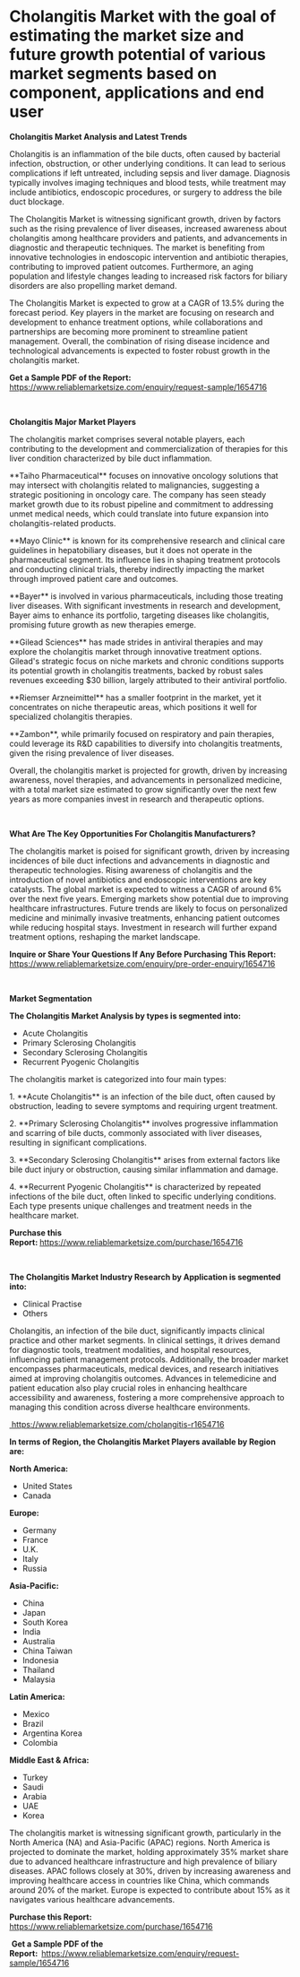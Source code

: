 <p><h1>Cholangitis Market with the goal of estimating the market size and future growth potential of various market segments based on component, applications and end user</h1></p><p><strong>Cholangitis Market Analysis and Latest Trends</strong></p>
<p><p>Cholangitis is an inflammation of the bile ducts, often caused by bacterial infection, obstruction, or other underlying conditions. It can lead to serious complications if left untreated, including sepsis and liver damage. Diagnosis typically involves imaging techniques and blood tests, while treatment may include antibiotics, endoscopic procedures, or surgery to address the bile duct blockage.</p><p>The Cholangitis Market is witnessing significant growth, driven by factors such as the rising prevalence of liver diseases, increased awareness about cholangitis among healthcare providers and patients, and advancements in diagnostic and therapeutic techniques. The market is benefiting from innovative technologies in endoscopic intervention and antibiotic therapies, contributing to improved patient outcomes. Furthermore, an aging population and lifestyle changes leading to increased risk factors for biliary disorders are also propelling market demand.</p><p>The Cholangitis Market is expected to grow at a CAGR of 13.5% during the forecast period. Key players in the market are focusing on research and development to enhance treatment options, while collaborations and partnerships are becoming more prominent to streamline patient management. Overall, the combination of rising disease incidence and technological advancements is expected to foster robust growth in the cholangitis market.</p></p>
<p><strong>Get a Sample PDF of the Report:&nbsp;</strong> <a href="https://www.reliablemarketsize.com/enquiry/request-sample/1654716?utm_campaign=3021&utm_medium=2&utm_source=Github&utm_content=ia&utm_term=18042025&utm_id=cholangitis">https://www.reliablemarketsize.com/enquiry/request-sample/1654716</a></p>
<p>&nbsp;</p>
<p><strong>Cholangitis Major Market Players</strong></p>
<p><p>The cholangitis market comprises several notable players, each contributing to the development and commercialization of therapies for this liver condition characterized by bile duct inflammation. </p><p>**Taiho Pharmaceutical** focuses on innovative oncology solutions that may intersect with cholangitis related to malignancies, suggesting a strategic positioning in oncology care. The company has seen steady market growth due to its robust pipeline and commitment to addressing unmet medical needs, which could translate into future expansion into cholangitis-related products.</p><p>**Mayo Clinic** is known for its comprehensive research and clinical care guidelines in hepatobiliary diseases, but it does not operate in the pharmaceutical segment. Its influence lies in shaping treatment protocols and conducting clinical trials, thereby indirectly impacting the market through improved patient care and outcomes.</p><p>**Bayer** is involved in various pharmaceuticals, including those treating liver diseases. With significant investments in research and development, Bayer aims to enhance its portfolio, targeting diseases like cholangitis, promising future growth as new therapies emerge.</p><p>**Gilead Sciences** has made strides in antiviral therapies and may explore the cholangitis market through innovative treatment options. Gilead's strategic focus on niche markets and chronic conditions supports its potential growth in cholangitis treatments, backed by robust sales revenues exceeding $30 billion, largely attributed to their antiviral portfolio.</p><p>**Riemser Arzneimittel** has a smaller footprint in the market, yet it concentrates on niche therapeutic areas, which positions it well for specialized cholangitis therapies. </p><p>**Zambon**, while primarily focused on respiratory and pain therapies, could leverage its R&D capabilities to diversify into cholangitis treatments, given the rising prevalence of liver diseases.</p><p>Overall, the cholangitis market is projected for growth, driven by increasing awareness, novel therapies, and advancements in personalized medicine, with a total market size estimated to grow significantly over the next few years as more companies invest in research and therapeutic options.</p></p>
<p>&nbsp;</p>
<p><strong>What Are The Key Opportunities For Cholangitis Manufacturers?</strong></p>
<p><p>The cholangitis market is poised for significant growth, driven by increasing incidences of bile duct infections and advancements in diagnostic and therapeutic technologies. Rising awareness of cholangitis and the introduction of novel antibiotics and endoscopic interventions are key catalysts. The global market is expected to witness a CAGR of around 6% over the next five years. Emerging markets show potential due to improving healthcare infrastructures. Future trends are likely to focus on personalized medicine and minimally invasive treatments, enhancing patient outcomes while reducing hospital stays. Investment in research will further expand treatment options, reshaping the market landscape.</p></p>
<p><strong>Inquire or Share Your Questions If Any Before Purchasing This Report:</strong> <a href="https://www.reliablemarketsize.com/enquiry/pre-order-enquiry/1654716?utm_campaign=3021&utm_medium=2&utm_source=Github&utm_content=ia&utm_term=18042025&utm_id=cholangitis">https://www.reliablemarketsize.com/enquiry/pre-order-enquiry/1654716</a></p>
<p>&nbsp;</p>
<p><strong>Market Segmentation</strong></p>
<p><strong>The Cholangitis Market Analysis by types is segmented into:</strong></p>
<p><ul><li>Acute Cholangitis</li><li>Primary Sclerosing Cholangitis</li><li>Secondary Sclerosing Cholangitis</li><li>Recurrent Pyogenic Cholangitis</li></ul></p>
<p><p>The cholangitis market is categorized into four main types: </p><p>1. **Acute Cholangitis** is an infection of the bile duct, often caused by obstruction, leading to severe symptoms and requiring urgent treatment. </p><p>2. **Primary Sclerosing Cholangitis** involves progressive inflammation and scarring of bile ducts, commonly associated with liver diseases, resulting in significant complications.</p><p>3. **Secondary Sclerosing Cholangitis** arises from external factors like bile duct injury or obstruction, causing similar inflammation and damage.</p><p>4. **Recurrent Pyogenic Cholangitis** is characterized by repeated infections of the bile duct, often linked to specific underlying conditions. Each type presents unique challenges and treatment needs in the healthcare market.</p></p>
<p><strong>Purchase this Report:&nbsp;</strong><a href="https://www.reliablemarketsize.com/purchase/1654716?utm_campaign=3021&utm_medium=2&utm_source=Github&utm_content=ia&utm_term=18042025&utm_id=cholangitis">https://www.reliablemarketsize.com/purchase/1654716</a></p>
<p>&nbsp;</p>
<p><strong>The Cholangitis Market Industry Research by Application is segmented into:</strong></p>
<p><ul><li>Clinical Practise</li><li>Others</li></ul></p>
<p><p>Cholangitis, an infection of the bile duct, significantly impacts clinical practice and other market segments. In clinical settings, it drives demand for diagnostic tools, treatment modalities, and hospital resources, influencing patient management protocols. Additionally, the broader market encompasses pharmaceuticals, medical devices, and research initiatives aimed at improving cholangitis outcomes. Advances in telemedicine and patient education also play crucial roles in enhancing healthcare accessibility and awareness, fostering a more comprehensive approach to managing this condition across diverse healthcare environments.</p></p>
<p><a href="https://www.reliablemarketsize.com/cholangitis-r1654716?utm_campaign=3021&utm_medium=2&utm_source=Github&utm_content=ia&utm_term=18042025&utm_id=cholangitis">&nbsp;https://www.reliablemarketsize.com/cholangitis-r1654716</a></p>
<p><strong>In terms of Region, the Cholangitis Market Players available by Region are:</strong></p>
<p>
    <p> <strong> North America: </strong>
        <ul>
            <li>United States</li>
            <li>Canada</li>
        </ul>
        </p> 
    <p> <strong> Europe: </strong>
        <ul>
            <li>Germany</li>
            <li>France</li>
            <li>U.K.</li>
            <li>Italy</li>
            <li>Russia</li>
        </ul>
        </p> 
    <p> <strong> Asia-Pacific: </strong>
        <ul>
            <li>China</li>
            <li>Japan</li>
            <li>South Korea</li>
            <li>India</li>
            <li>Australia</li>
            <li>China Taiwan</li>
            <li>Indonesia</li>
            <li>Thailand</li>
            <li>Malaysia</li>
        </ul>
        </p> 
    <p> <strong> Latin America: </strong>
        <ul>
            <li>Mexico</li>
            <li>Brazil</li>
            <li>Argentina Korea</li>
            <li>Colombia</li>
        </ul>
        </p> 
    <p> <strong> Middle East & Africa: </strong>
        <ul>
            <li>Turkey</li>
            <li>Saudi</li>
            <li>Arabia</li>
            <li>UAE</li>
            <li>Korea</li>
        </ul>
    </p>
    </p>
<p><p>The cholangitis market is witnessing significant growth, particularly in the North America (NA) and Asia-Pacific (APAC) regions. North America is projected to dominate the market, holding approximately 35% market share due to advanced healthcare infrastructure and high prevalence of biliary diseases. APAC follows closely at 30%, driven by increasing awareness and improving healthcare access in countries like China, which commands around 20% of the market. Europe is expected to contribute about 15% as it navigates various healthcare advancements.</p></p>
<p><strong>Purchase this Report: </strong><a href="https://www.reliablemarketsize.com/purchase/1654716?utm_campaign=3021&utm_medium=2&utm_source=Github&utm_content=ia&utm_term=18042025&utm_id=cholangitis">https://www.reliablemarketsize.com/purchase/1654716</a></p>
<p>&nbsp;<strong>Get a Sample PDF of the Report:&nbsp;&nbsp;</strong><a href="https://www.reliablemarketsize.com/enquiry/request-sample/1654716?utm_campaign=3021&utm_medium=2&utm_source=Github&utm_content=ia&utm_term=18042025&utm_id=cholangitis">https://www.reliablemarketsize.com/enquiry/request-sample/1654716</a></p>
<p><strong></strong></p>
<p><p></p><p></p><p></p></p>
